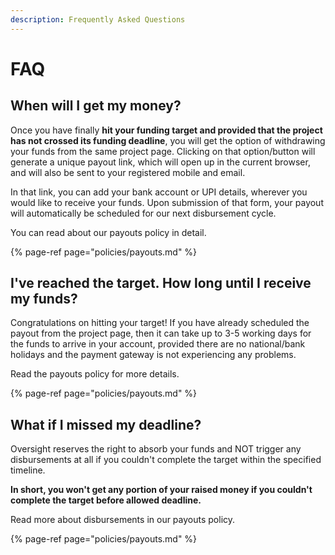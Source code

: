 ```yaml
---
description: Frequently Asked Questions
---
```


# FAQ

## When will I get my money?

Once you have finally **hit your funding target and provided that the project has not crossed its funding deadline**, you will get the option of withdrawing your funds from the same project page. Clicking on that option/button will generate a unique payout link, which will open up in the current browser, and will also be sent to your registered mobile and email.

In that link, you can add your bank account or UPI details, wherever you would like to receive your funds. Upon submission of that form, your payout will automatically be scheduled for our next disbursement cycle.

You can read about our payouts policy in detail.

{% page-ref page="policies/payouts.md" %}

## I've reached the target. How long until I receive my funds?

Congratulations on hitting your target! If you have already scheduled the payout from the project page, then it can take up to 3-5 working days for the funds to arrive in your account, provided there are no national/bank holidays and the payment gateway is not experiencing any problems. 

Read the payouts policy for more details.

{% page-ref page="policies/payouts.md" %}

## **What if I missed my deadline?**

Oversight reserves the right to absorb your funds and NOT trigger any disbursements at all if you couldn't complete the target within the specified timeline.

**In short, you won't get any portion of your raised money if you couldn't complete the target before allowed deadline.**

Read more about disbursements in our payouts policy.

{% page-ref page="policies/payouts.md" %}

